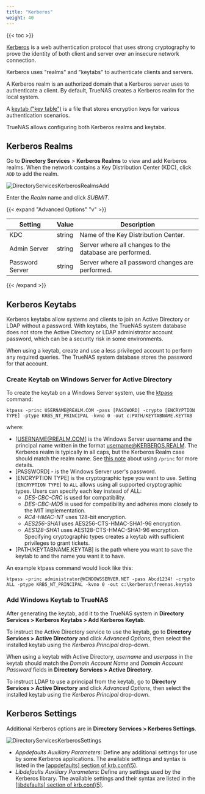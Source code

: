 ```yaml
---
title: "Kerberos"
weight: 40
---
```


{{< toc >}}

[Kerberos](https://web.mit.edu/kerberos/) is a web authentication protocol that uses strong cryptography to prove the identity of both client and server over an insecure network connection.

Kerberos uses "realms" and "keytabs" to authenticate clients and servers.

A Kerberos realm is an authorized domain that a Kerberos server uses to authenticate a client. By default, TrueNAS creates a Kerberos realm for the local system.

A [keytab ("key table")](https://web.mit.edu/kerberos/krb5-devel/doc/basic/keytab_def.html) is a file that stores encryption keys for various authentication scenarios.

TrueNAS allows configuring both Kerberos realms and keytabs.

## Kerberos Realms

Go to **Directory Services** > **Kerberos Realms** to view and add Kerberos realms.
When the network contains a Key Distribution Center (KDC), click `ADD` to add the realm.

![DirectoryServicesKerberosRealmsAdd](/images/CORE/12.0/DirectoryServicesKerberosRealmsAdd.png "Directory Services Kerberos Realms Add")

Enter the *Realm* name and click *SUBMIT*.

{{< expand "Advanced Options" "v" >}}

| Setting | Value | Description |
|---------|-------|-------------|
| KDC | string | Name of the Key Distribution Center. |
| Admin Server | string | Server where all changes to the database are performed. |
| Password Server | string | Server where all password changes are performed. |
{{< /expand >}}

## Kerberos Keytabs

Kerberos keytabs allow systems and clients to join an Active Directory or LDAP without a password.
With keytabs, the TrueNAS system database does not store the Active Directory or LDAP administrator account password, which can be a security risk in some environments.

When using a keytab, create and use a less privileged account to perform any required queries.
The TrueNAS system database stores the password for that account.

### Create Keytab on Windows Server for Active Directory

To create the keytab on a Windows Server system, use the [ktpass](https://docs.microsoft.com/en-us/windows-server/administration/windows-commands/ktpass) command:

`ktpass -princ USERNAME@REALM.COM -pass [PASSWORD] -crypto [ENCRYPTION TYPE] -ptype KRB5_NT_PRINCIPAL -kvno 0 -out c:PATH/KEYTABNAME.KEYTAB`

where: 

* [USERNAME@REALM.COM] is the Windows Server username and the principal name written in the format username@KERBEROS.REALM.
  The Kerberos realm is typically in all caps, but the Kerberos Realm case should match the realm name.
  See [this note](https://docs.microsoft.com/en-us/windows-server/administration/windows-commands/ktpass#BKMK_remarks) about using `/princ` for more details.
* [PASSWORD] - is the Windows Server user's password.
* [ENCRYPTION TYPE] is the cryptographic type you want to use. Setting `[ENCRYPTION TYPE]` to `ALL` allows using all supported cryptographic types.
  Users can specify each key instead of ALL:
  * *DES-CBC-CRC* is used for compatibility.
  * *DES-CBC-MD5* is used for compatibility and adheres more closely to the MIT implementation.
  * *RC4-HMAC-NT* uses 128-bit encryption.
  * *AES256-SHA1* uses AES256-CTS-HMAC-SHA1-96 encryption.
  * *AES128-SHA1* uses AES128-CTS-HMAC-SHA1-96 encryption.
  Specifying cryptographic types creates a keytab with sufficient privileges to grant tickets.
* [PATH/KEYTABNAME.KEYTAB] is the path where you want to save the keytab to and the name you want it to have.

An example ktpass command would liook like this:

`ktpass -princ administrator@WINDOWSSERVER.NET -pass Abcd1234! -crypto ALL -ptype KRB5_NT_PRINCIPAL -kvno 0 -out c:\kerberos\freenas.keytab`

### Add Windows Keytab to TrueNAS

After generating the keytab, add it to the TrueNAS system in **Directory Services > Kerberos Keytabs > Add Kerberos Keytab**.

To instruct the Active Directory service to use the keytab, go to **Directory Services > Active Directory** and click *Advanced Options*, then select the installed keytab using the *Kerberos Principal* drop-down.

When using a keytab with Active Directory, *username* and *userpass* in the keytab should match the *Domain Account Name* and *Domain Account Password* fields in **Directory Services > Active Directory**.

To instruct LDAP to use a principal from the keytab,  go to **Directory Services > Active Directory** and click *Advanced Options*, then select the installed keytab using the *Kerberos Principal* drop-down.

## Kerberos Settings

Additional Kerberos options are in **Directory Services > Kerberos Settings**.

![DirectoryServicesKerberosSettings](/images/CORE/12.0/DirectoryServicesKerberosSettings.png "Kerberos Settings")

* *Appdefaults Auxiliary Parameters*: Define any additional settings for use by some Kerberos applications.
  The available settings and syntax is listed in the [[appdefaults] section of krb.conf(5)](https://web.mit.edu/kerberos/krb5-1.12/doc/admin/conf_files/krb5_conf.html#appdefaults).
* *Libdefaults Auxiliary Parameters*: Define any settings used by the Kerberos library.
  The available settings and their syntax are listed in the [[libdefaults] section of krb.conf(5)](https://web.mit.edu/kerberos/krb5-1.12/doc/admin/conf_files/krb5_conf.html#libdefaults).
